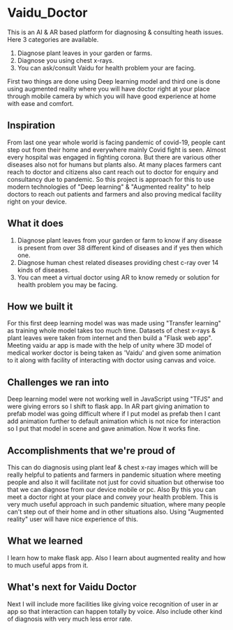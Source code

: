 # Vaidu_Doctor
This is an AI & AR based platform for diagnosing & consulting heath issues.
Here 3 categories are available. 
1. Diagnose plant leaves in your garden or farms. 
2. Diagnose you using chest x-rays.
3. You can ask/consult Vaidu for health problem your are facing.

First two things are done using Deep learning model and third one is done using augmented reality where you will have doctor right at your place through mobile camera by which you will have good experience at home with ease and comfort.
                
## Inspiration
From last one year whole world is facing pandemic of covid-19, people cant step out from their home and everywhere mainly Covid fight is seen. Almost every hospital was engaged in fighting corona. But there are various other diseases also not for humans but plants also. At many places farmers cant reach to doctor and citizens also cant reach out to doctor for enquiry and consultancy due to pandemic. So this project is approach for this to use modern technologies of "Deep learning" & "Augmented reality" to help doctors to reach out patients and farmers and also proving medical facility right on your device. 

## What it does
1. Diagnose plant leaves from your garden or farm to know if any disease is present from over 38 different kind of diseases and if yes then which one.
2. Diagnose human chest related diseases providing chest c-ray over 14 kinds of diseases.
3. You can meet a virtual doctor using AR to know remedy or solution for health problem you may be facing.

## How we built it
For this first deep learning model was was made using "Transfer learning" as training whole model takes too much time. Datasets of chest x-rays & plant leaves were taken from internet and then build a "Flask web app". Meeting vaidu ar app is made with the help of unity where 3D model of medical worker doctor is being taken as 'Vaidu' and given some animation to it along with facility of interacting with doctor using canvas and voice.

## Challenges we ran into
Deep learning model were not working well in JavaScript using "TFJS" and were giving errors so I shift to flask app.
In AR part giving animation to prefab model was going difficult where if I put model as prefab then I cant add animation further to default animation which is not nice for interaction so I put that model in scene and gave animation. Now it works fine.

## Accomplishments that we're proud of
This can do diagnosis using plant leaf & chest x-ray images which will be really helpful to patients and farmers in pandemic situation where meeting people and also it will facilitate not just for covid situation but otherwise too that we can diagnose from our device mobile or pc.
Also By this you can meet a doctor right at your place and convey your health problem. This is very much useful approach in such pandemic situation, where many people can't step out of their home and in other situations also. Using "Augmented reality" user will have nice experience of this.


## What we learned
I learn how to make flask app. Also I learn about augmented reality and how to much useful apps from it.

## What's next for Vaidu Doctor
Next I will include more facilities like giving voice recognition of user in ar app so that interaction can happen totally by voice.
Also include other kind of diagnosis with very much less error rate.
